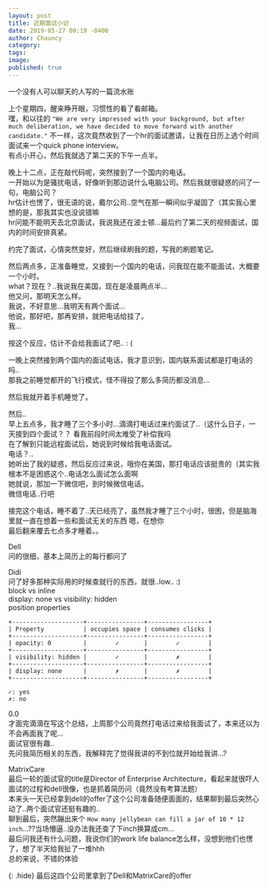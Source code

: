 ```yaml
---
layout: post
title: 近期面试小记
date: 2019-05-27 00:19 -0400
author: Chauncy
category: 
tags: 
image: 
published: true
---
```


<p><hide>一个没有人可以聊天的人写的一篇流水账</hide></p>

上个星期四，醒来睁开眼，习惯性的看了看邮箱。  
嘿，和以往的 `"We are very impressed with your background, but after much deliberation, we have decided to move forward with another candidate."` 不一样，这次竟然收到了一个hr的面试邀请，让我在日历上选个时间面试来一个quick phone interview。  
有点小开心，然后我就选了第二天的下午一点半。

晚上十二点，正在敲代码呢，突然接到了一个国内的电话。  
一开始以为是骚扰电话，好像听到那边说什么电脑公司。然后我就很疑惑的问了一句，电脑公司？  
hr估计也愣了，很无语的说，戴尔公司..空气在那一瞬间似乎凝固了（其实我心里想的是，那我其实也没说错嘛  
hr问能不能明天去北京面试，我说我还在波士顿...最后约了第二天的视频面试，国内的时间安排真紧。  

约完了面试，心情突然变好，然后继续刷我的题，写我的刷题笔记。

然后两点多，正准备睡觉，又接到一个国内的电话，问我现在能不能面试，大概要一个小时。  
what？现在？..我说我在美国，现在是凌晨两点半...  
他又问，那明天怎么样。  
我说，不好意思...我明天有两个面试...  
他说，那好吧，那再安排，就把电话给挂了。  
我...

按这个反应，估计不会给我面试了吧.. : (

一晚上突然接到两个国内的面试电话，我才意识到，国内联系面试都是打电话的吗..  
那我之前睡觉都开的飞行模式，怪不得投了那么多简历都没消息...  

然后我就开着手机睡觉了。  

然后..  
早上五点多，我才睡了三个多小时...滴滴打电话过来约面试了..（这什么日子，一天接到四个面试？？ <hide>看我前段时间太难受了补偿我吗</hide>  
在了解到只能远程面试后，她说到时候给我电话面试。  
电话？..   
她听出了我的疑惑，然后反应过来说，哦你在美国，那打电话应该挺贵的（其实我根本不是困惑这个..电话怎么面试怎么面啊  
她就说，那加一下微信吧，到时候微信电话。  
微信电话..行吧

接完这个电话，睡不着了..天已经亮了，虽然我才睡了三个小时，很困，但是脑海里就一直在想着一些和面试无关的东西 <hide>嗯，在想你</hide>  
最后翻来覆去七点多才睡着。。  


Dell  
问的很细，基本上简历上的每行都问了  

Didi  
问了好多那种实际用的时候查就行的东西，就很..low.. :)  
block vs inline  
display: none vs visibility: hidden  
position properties  

```text
+--------------------+----------------+-----------------+
| Property           | occupies space | consumes clicks |
+--------------------+----------------+-----------------+
| opacity: 0         |        ✓       |        ✓        |
+--------------------+----------------+-----------------+
| visibility: hidden |        ✓       |        ✗        |
+--------------------+----------------+-----------------+
| display: none      |        ✗       |        ✗        |
+--------------------+----------------+-----------------+

✓: yes
✗: no
```

0.0  
才面完滴滴在写这个总结，上周那个公司竟然打电话过来给我面试了，本来还以为不会再面我了呢...  
面试官很有趣..  
先问我简历相关的东西，我解释完了觉得我讲的不到位就开始给我讲...?

MatrixCare  
最后一轮的面试官的title是Director of Enterprise Architecture，看起来就很吓人  
面试的过程和dell很像，也是抓着简历问（竟然没有考算法题）  
本来头一天已经拿到dell的offer了这个公司准备随便面面的，结果聊到最后突然心动了..两个面试官还挺有趣的..  
聊到最后，突然蹦出来个 `How many jellybean can fill a jar of 10 * 12 inch`...??当场懵逼..没办法我还查了下inch换算成cm...  
最后问我还有什么问题，我说你们的work life balance怎么样，没想到他们也愣了，想了半天给我扯了一堆hhh  
总的来说，不错的体验

{: .hide}
最后这四个公司里拿到了Dell和MatrixCare的offer
